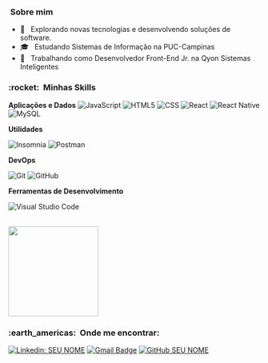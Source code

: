 <h3> &nbsp;Sobre mim </h3>

- 🤔 &nbsp; Explorando novas tecnologias e desenvolvendo soluções de software.
- 🎓 &nbsp; Estudando Sistemas de Informação na PUC-Campinas
- 💼 &nbsp; Trabalhando como Desenvolvedor Front-End Jr. na Qyon Sistemas Inteligentes

<h3> :rocket: &nbsp;Minhas Skills </h3>

**Aplicações e Dados**
  ![JavaScript](https://img.shields.io/badge/-JavaScript-333333?style=flat&logo=javascript)
  ![HTML5](https://img.shields.io/badge/-HTML5-333333?style=flat&logo=HTML5)
  ![CSS](https://img.shields.io/badge/-CSS-333333?style=flat&logo=CSS3&logoColor=1572B6)
  ![React](https://img.shields.io/badge/-React-333333?style=flat&logo=react)
  ![React Native](https://img.shields.io/badge/-React%20Native-333333?style=flat&logo=react)
  ![MySQL](https://img.shields.io/badge/-MySQL-333333?style=flat&logo=mysql)

**Utilidades**

  ![Insomnia](https://img.shields.io/badge/-Insomnia-333333?style=flat&logo=insomnia)
  ![Postman](https://img.shields.io/badge/-Postman-333333?style=flat&logo=postman)

**DevOps**

  ![Git](https://img.shields.io/badge/-Git-333333?style=flat&logo=git)
  ![GitHub](https://img.shields.io/badge/-GitHub-333333?style=flat&logo=github)

**Ferramentas de Desenvolvimento**

  ![Visual Studio Code](https://img.shields.io/badge/-Visual%20Studio%20Code-333333?style=flat&logo=visual-studio-code&logoColor=007ACC)

<br/>

<a href="https://github.com/Edx0n">
  <img height="180em" src="https://github-readme-stats.vercel.app/api?username=Edx0n&theme=dracula&show_icons=true" />
</a>

<br/>

<h3> :earth_americas: &nbsp;Onde me encontrar: </h3> 

[![Linkedin: SEU NOME](https://img.shields.io/badge/-EdsonFernandes-blue?style=flat-square&logo=Linkedin&logoColor=white&link=https://www.linkedin.com/in/edson-fernandes-cabral-filho-851902158/)](https://www.linkedin.com/in/edson-fernandes-cabral-filho-851902158/)
[![Gmail Badge](https://img.shields.io/badge/-eddson.cabral@gmail.com-006bed?style=flat-square&logo=Gmail&logoColor=white&link=mailto:SEU-EMAIL)](mailto:eddson.cabral@gmail.com)
[![GitHub SEU NOME]( https://img.shields.io/github/followers/VanessaSwerts?label=follow&style=social)](https://github.com/Edx0n)
